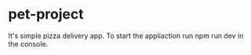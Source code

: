 ﻿# pet-project
It's simple pizza delivery app. To start the appliaction run npm run dev in the console.

